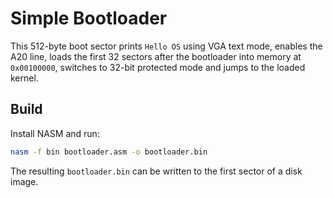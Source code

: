 # Simple Bootloader

This 512-byte boot sector prints `Hello OS` using VGA text mode, enables the A20
line, loads the first 32 sectors after the bootloader into memory at `0x00100000`,
switches to 32-bit protected mode and jumps to the loaded kernel.

## Build

Install NASM and run:

```bash
nasm -f bin bootloader.asm -o bootloader.bin
```

The resulting `bootloader.bin` can be written to the first sector of a disk
image.
